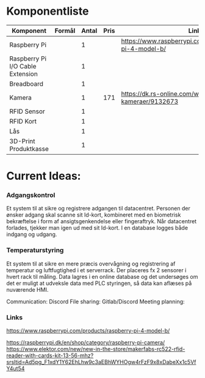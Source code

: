 # Komponentliste
| Komponent                        | Formål | Antal | Pris | Link                                                         |
|----------------------------------|--------|-------|------|--------------------------------------------------------------|
| Raspberry Pi                     |        | 1     |      | https://www.raspberrypi.com/products/raspberry-pi-4-model-b/ |
| Raspberry Pi I/O Cable Extension |        | 1     |      |                                                              |
| Breadboard                       |        | 1     |      |                                                              |
| Kamera                           |        | 1     | 171  | https://dk.rs-online.com/web/p/raspberry-pi-kameraer/9132673 |
| RFID Sensor                      |        | 1     |      |                                                              |
| RFID Kort                        |        | 1     |      |                                                              |
| Lås                              |        | 1     |      |                                                              |
| 3D-Print Produktkasse            |        | 1     |      |                                                              |



# Current Ideas:

### Adgangskontrol

Et system til at sikre og registrere adgangen til datacentret. Personen der ønsker adgang skal scanne sit Id-kort, kombineret med en biometrisk bekræftelse i form af ansigtsgenkendelse eller fingeraftryk.
Når datacentret forlades, tjekker man igen ud med sit Id-kort. I en database logges både indgang og udgang.

 

### Temperaturstyring

Et system til at sikre en mere præcis overvågning og registrering af temperatur og luftfugtighed i et serverrack.
Der placeres fx 2 sensorer i hvert rack til måling. Data lagres i en online database og det undersøges om det er muligt at udveksle data med PLC styringen, så data kan aflæses på nuværende HMI.


Communication: Discord
File sharing: Gitlab/Discord
Meeting planning: 


### Links

https://www.raspberrypi.com/products/raspberry-pi-4-model-b/

https://raspberrypi.dk/en/shop/category/raspberry-pi-camera/
https://www.elektor.com/new/new-in-the-store/makerfabs-rc522-rfid-reader-with-cards-kit-13-56-mhz?srsltid=Ad5pg_F1xdY1Y62EhLhw9c3aEBhWYHOgw4rFzF9x8xDabeXx1c5VfY4ut54

